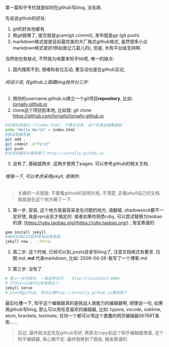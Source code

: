 第一篇知乎专栏就是如何在github写blog,  没毛病. 

先说说github的好处: 

1. git的好处他都有.
2. 用git就够了, 提交就是gcam(git commit), 发布就是gp (git push). 
3. markdown格式就是目前最完美的大厂格式github格式, 虽然很多小众markdown格式更好(例如我记几葛儿的), 但是, 木有平台级支持啊. 



当然他也有缺点, 不然我为啥要来知乎bb呢,  唯一的缺点: 

1. 国内搜索不到, 很难和各位互动, 要互动也是在github互动, 



###### 闲话少说, 在github上面建blog拢共分三步:

1. 用你的username.github.io建立一个git项目**repository**, 比如: [lornally.github.io](http://lornally.github.io/)
2. clone这个项目到本地, 比如我: git clone https://github.com/lornally/lornally.github.io

```sh
#在根目录建立一个index.html, 不要太当真, 这个将来会被覆盖掉.
echo "Hello World" > index.html
#推送到服务器
git add .
git commit -m"first"
git push
#在浏览器可以看效果了:http://lornally.github.io
```

3. 没有了, 基础就两步. 这两步使用了pages. 可以参考github的相关文档.



###### 增强一下, 可以考虑采用jekyII, 很爽的.

> 关键的一点就是:  不要看github的说明文档, 不清楚, 去看jekyll自己的文档. 我就是在这个地方痛了一下.

1. 第一步, 安装, 这个地方是最容易发生问题的地方,  请翻墙, shadowsock都不一定好使, 我是vpn出去才搞定的. 或者如果你熟悉ruby, 可以尝试替换为taobao的源: [https://ruby.taobao.org](https://ruby.taobao.org/) , 淘宝靠谱的.

```sh
gem install jekyll
#继续在咱们之前的本地目录里面.
jekyll new . --force
```

2. 第二步: 这个时候, 已经可以到_posts目录写blog了, 注意文档格式有要求. 日期.md, **md** 代表markdown, 比如: 2009-04-26-我写了一个博客.md

3. 第三步: 没有了

```sh
# 看上一步的提示, 一般这样访问:   http://localhost:4000
# 打开serve就可以本地调试了.      
jekyll serve
# push到github, 就可以用http://lornally.github.io看效果了.
```

最后吐槽一下, 知乎这个编辑器真的是挑战人类能力的编辑器啊, 顺便说一句, 如果用github写blog, 那么可以用任意喜欢的编辑器, 比如: typora, vscode, sublime, atom, brackets, textmate, 任何一个都可以甩这个愚蠢的网页编辑器56769T条街......

> 后记, 最终我决定先在github写好, 再原文copy到这个知乎编辑器里面, 这个知乎编辑器, 真心搞不定.
> 最终我移到了掘金, 掘金靠谱的. 